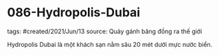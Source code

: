 # 086-Hydropolis-Dubai

tags: #created/2021/Jun/13
source: Quảy gánh băng đồng ra thế giới

Hydropolis Dubai là một khách sạn nằm sâu 20 mét dưới mực nước biển.